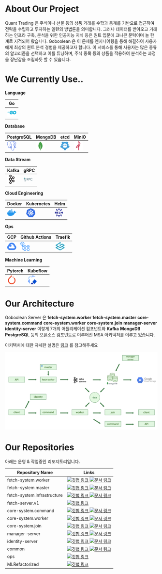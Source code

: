 

# About Our Project

Quant Trading 은 주식이나 선물 등의 상품 거래를 수학과 통계를 기반으로 접근하여 전략을 수립하고 투자하는 일련의 방법론을 의미합니다. 그러나 데이터를 받아오고 거래하는 인프라 구축, 분석을 위한 인공지능 지식 등은 퀀트 입문에 크나큰 문턱이며 늘 한계로 지적되어 왔습니다. Goboolean 은 이 문제를 엔지니어링을 통해 해결하여 사용자에게 최상의 퀀트 분석 경험을 제공하고자 합니다. 이 서비스를 통해 사용자는 많은 종류의 알고리즘을 선택하고 이를 튜닝하며, 주식 종목 등의 상품을 적용하여 분석하는 과정을 장난감을 조립하듯 할 수 있습니다.



# We Currently Use..


**Language**

| Go |
| -- |
| <img src="https://raw.githubusercontent.com/Goboolean/.github/main/asset/icon/go.svg" alt="Go" width="30px"> |


**Database**

| PostgreSQL | MongoDB | etcd | MiniO |
| -----------| ------- | ---- | ----- |
| <img src="https://raw.githubusercontent.com/Goboolean/.github/main/asset/icon/postgresql.svg" width="30px"> | <img src="https://raw.githubusercontent.com/Goboolean/.github/main/asset/icon/mongodb.svg" width="30px"> | <img src="https://raw.githubusercontent.com/Goboolean/.github/main/asset/icon/etcd.svg" width="30px"> | <img src="https://raw.githubusercontent.com/Goboolean/.github/main/asset/icon/minio.svg" width="30px"> | 


**Data Stream**

| Kafka | gRPC | 
| ----- | ---- |
| <img src="https://raw.githubusercontent.com/Goboolean/.github/main/asset/icon/apachekafka.svg" width="30px"> | <img src="https://raw.githubusercontent.com/Goboolean/.github/main/asset/icon/grpc.svg" width="30px"> |


**Cloud Engineering**

| Docker | Kubernetes | Helm |
| ------ | ---------- | ---  |
| <img src="https://raw.githubusercontent.com/Goboolean/.github/main/asset/icon/docker.svg" width="30px"> | <img src="https://raw.githubusercontent.com/Goboolean/.github/main/asset/icon/kubernetes.svg" width="30px"> | <img src="https://raw.githubusercontent.com/Goboolean/.github/main/asset/icon/helm.svg" width="30px"> |


**Ops**

| GCP | Github Actions | Traefik |
| --- | -------------- | ------- |
| <img src="https://raw.githubusercontent.com/Goboolean/.github/main/asset/icon/googlecloud.svg" width="30px"> | <img src="https://raw.githubusercontent.com/Goboolean/.github/main/asset/icon/githubactions.svg" width="30px"> | <img src="https://raw.githubusercontent.com/Goboolean/.github/main/asset/icon/traefikproxy.svg" width="30px"> |


**Machine Learning**

| Pytorch | Kubeflow |
| ------- | -------- |
| <img src="https://raw.githubusercontent.com/Goboolean/.github/main/asset/icon/pytorch.svg" width="30px"> | <img src="https://raw.githubusercontent.com/Goboolean/.github/main/asset/icon/kubeflow.svg" width="30px"> |




# Our Architecture


Goboolean Server 은 **fetch-system.worker** **fetch-system.master** **core-system.command** **core-system.worker** **core-system.join** **manager-server** **identity-server** 이렇게 7개의 어플리케이션 컴포넌트와 **Kafka** **MongoDB** **PostgreSQL** 등의 오픈소스 컴포넌트로 이루어진 MSA 아키텍처를 이루고 있습니다.

아키텍처에 대한 자세한 설명은 [링크](https://github.com/Goboolean/.github/docs/architecture/full-system) 를 참고해주세요


<img src="https://raw.githubusercontent.com/Goboolean/.github/main/asset/diagram/full-architecture.png" alt="full-diagram" > 


# Our Repositories


아래는 운영 & 작업중인 리포지토리입니다.

| Repository Name   | Links | 
| ------------------- | --- |
| fetch-system.worker | <a href="https://github.com/Goboolean/fetch-system.worker"> <img src="https://cdn-icons-png.flaticon.com/512/733/733609.png" alt="깃헙 링크" height="20"/> </a>  <a href="https://github.com/Goboolean/.github/tree/main/docs/repositories/fetch-system.worker"> <img src="https://cdn-icons-png.flaticon.com/512/2991/2991112.png" alt="문서 링크" width="20"/> </a> |
| fetch-system.master | <a href="https://github.com/Goboolean/fetch-system.master"> <img src="https://cdn-icons-png.flaticon.com/512/733/733609.png" alt="깃헙 링크" width="20"/> </a>  <a href="https://github.com/Goboolean/.github/tree/main/docs/repositories/fetch-system.master"> <img src="https://cdn-icons-png.flaticon.com/512/2991/2991112.png" alt="문서 링크" width="20"/> </a> |
| fetch-system.infrastructure | <a href="https://github.com/Goboolean/fetch-system.infrastructure"> <img src="https://cdn-icons-png.flaticon.com/512/733/733609.png" alt="깃헙 링크" width="20"/> </a> <a href="https://github.com/Goboolean/.github/tree/main/docs/repositories/fetch-system.infrastructure"> <img src="https://cdn-icons-png.flaticon.com/512/2991/2991112.png" alt="문서 링크" width="20"/> </a> |
| fetch-server.v1 | <a href="https://github.com/Goboolean/fetch-server.v1"> <img src="https://cdn-icons-png.flaticon.com/512/733/733609.png" alt="깃헙 링크" width="20"/> </a> |
| core-system.command | <a href="https://github.com/Goboolean/core-system.command"> <img src="https://cdn-icons-png.flaticon.com/512/733/733609.png" alt="깃헙 링크" width="20"/> </a>  <a href="https://github.com/Goboolean/.github/tree/main/docs/repositories/core-system.command"> <img src="https://cdn-icons-png.flaticon.com/512/2991/2991112.png" alt="문서 링크" width="20"/> </a> |
| core-system.worker  | <a href="https://github.com/Goboolean/core-system.worker"> <img src="https://cdn-icons-png.flaticon.com/512/733/733609.png" alt="깃헙 링크" width="20"/> </a>  <a href="https://github.com/Goboolean/.github/tree/main/docs/repositories/core-system.worker"> <img src="https://cdn-icons-png.flaticon.com/512/2991/2991112.png" alt="문서 링크" width="20"/> </a> |
| core-system.join    | <a href="https://github.com/Goboolean/core-system.worker"> <img src="https://cdn-icons-png.flaticon.com/512/733/733609.png" alt="깃헙 링크" width="20"/> </a>  <a href="https://github.com/Goboolean/.github/tree/main/docs/repositories/core-system.join"> <img src="https://cdn-icons-png.flaticon.com/512/2991/2991112.png" alt="문서 링크" width="20"/> </a> |
| manager-server  | <a href="https://github.com/Goboolean/manager-server"> <img src="https://cdn-icons-png.flaticon.com/512/733/733609.png" alt="깃헙 링크" width="20"/> </a>  <a href="https://github.com/Goboolean/.github/tree/main/docs/repositories/manager-server"> <img src="https://cdn-icons-png.flaticon.com/512/2991/2991112.png" alt="문서 링크" width="20"/> </a> |
| identity-server | <a href="https://github.com/Goboolean/identity-server"> <img src="https://cdn-icons-png.flaticon.com/512/733/733609.png" alt="깃헙 링크" width="20"/> </a>  <a href="https://github.com/Goboolean/.github/tree/main/docs/repositories/identity-server"> <img src="https://cdn-icons-png.flaticon.com/512/2991/2991112.png" alt="문서 링크" width="20"/> </a> |
| common | <a href="https://github.com/Goboolean/common"> <img src="https://cdn-icons-png.flaticon.com/512/733/733609.png" alt="깃헙 링크" width="20"/> </a>  <a href="https://github.com/Goboolean/.github/tree/main/docs/repositories/common"> <img src="https://cdn-icons-png.flaticon.com/512/2991/2991112.png" alt="문서 링크" width="20"/> </a> |
| ops    | <a href="https://github.com/Goboolean/ops"> <img src="https://cdn-icons-png.flaticon.com/512/733/733609.png" alt="깃헙 링크" width="20"/> </a>  |
| MLRefactorized | <a href="https://github.com/Goboolean/MLRefactorized"> <img src="https://cdn-icons-png.flaticon.com/512/733/733609.png" alt="깃헙 링크" width="20"/> </a> |


